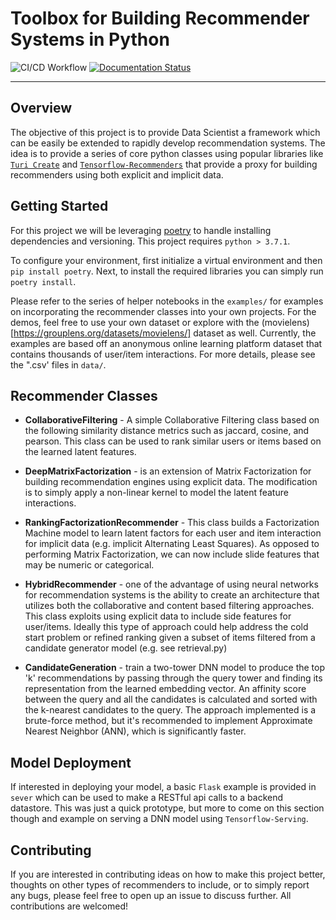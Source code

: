 # Toolbox for Building Recommender Systems in Python

![CI/CD Workflow](https://github.com/tsmith5151/user-recommender/actions/workflows/ci.yaml/badge.svg)
[![Documentation Status](https://readthedocs.org/projects/user-recommender/badge/?version=latest)](https://user-recommender.readthedocs.io/en/latest/?badge=latest)
___________

## Overview 

The objective of this project is to provide Data Scientist a framework which
can be easily be extended to rapidly develop recommendation systems. The idea
is to provide a series of core python classes using popular libraries like
[`Turi Create`](https://github.com/apple/turicreate) and
[`Tensorflow-Recommenders`](https://www.tensorflow.org/recommenders) that
provide a proxy for building recommenders using both explicit and implicit
data.

## Getting Started

For this project we will be leveraging [poetry](https://python-poetry.org/) to
handle installing  dependencies and versioning. This project requires `python > 3.7.1`.

To configure your environment, first initialize a virtual environment and then 
`pip install poetry`. Next, to install the required libraries you can simply
run `poetry install`. 

Please refer to the series of helper notebooks in the `examples/` for examples
on incorporating the recommender classes into your own projects. For the demos,
feel free to use your own dataset or explore with the
(movielens)[https://grouplens.org/datasets/movielens/] dataset as well.
Currently, the examples are based off an anonymous online learning platform
dataset that contains thousands of user/item interactions. For more details,
please see the ".csv' files in `data/`. 

## Recommender Classes

- **CollaborativeFiltering** - A simple Collaborative Filtering class based on
 the following similarity distance metrics such as jaccard, cosine, and
 pearson. This class can be used to rank similar users or items based on the
 learned latent features. 

- **DeepMatrixFactorization** -  is an extension of Matrix Factorization for
 building recommendation engines using explicit data. The modification is to
 simply apply a non-linear kernel to model the latent feature interactions.

- **RankingFactorizationRecommender** - This class builds a Factorization
  Machine model to learn latent factors for each user and item interaction for
  implicit data (e.g. implicit Alternating Least Squares). As opposed to
  performing Matrix Factorization, we can now include slide features that may
  be numeric or categorical.

- **HybridRecommender** - one of the advantage of using neural networks for
 recommendation systems is the ability to create an architecture that utilizes
 both the collaborative and content based filtering approaches. This class
 exploits using explicit data to include side features for user/items.  Ideally
 this type of approach could help address the cold start problem or refined
 ranking given a subset of items filtered from a candidate generator model
 (e.g. see retrieval.py)

- **CandidateGeneration** - train a two-tower DNN model to produce the top 'k'
  recommendations by passing through the query tower and finding its
  representation from the learned embedding vector. An affinity score between
  the query and all the candidates is calculated and sorted with the k-nearest
  candidates to the query. The approach implemented is a brute-force method,
  but it's recommended to implement Approximate Nearest Neighbor (ANN), which
  is significantly faster.

## Model Deployment

If interested in deploying your model, a basic `Flask` example is provided in
`sever` which can be used to make a RESTful api calls to a backend datastore.
This was just a quick prototype, but more to come on this section though and
example on serving a DNN model using `Tensorflow-Serving`.  

## Contributing

If you are interested in contributing ideas on how to make this project better,
thoughts on other types of recommenders to include, or to simply report any
bugs, please feel free to open up an issue to discuss further. All
contributions are welcomed!  
